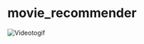 # movie_recommender
![Videotogif](https://github.com/Chabuei/movie_recommender/assets/102859047/c7e3f397-1382-47cc-ae3e-b7a9a013feb7)

